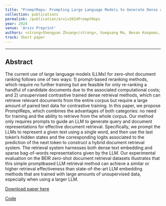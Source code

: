 ```yaml
---
title: "PromptReps: Prompting Large Language Models to Generate Dense and Sparse Representations for Zero-Shot Document Retrieval"
collection: publications
permalink: /publication/arxiv2024PromptReps
year: 2024
venue: 'Arxiv Preprint'
authors: <strong>Shengyao Zhuang</strong>, Xueguang Ma, Bevan Koopman, Jimmy Lin, and Guido Zuccon.
track: Short paper
---
```

---

## Abstract
The current use of large language models
(LLMs) for zero-shot document ranking follows one of two ways: 1) prompt-based reranking methods, which require no further training but are feasible for only re-ranking a handful of candidate documents due to the associated computational costs; and 2) unsupervised
contrastive trained dense retrieval methods,
which can retrieve relevant documents from
the entire corpus but require a large amount of
paired text data for contrastive training. In this
paper, we propose PromptReps, which combines the advantages of both categories: no
need for training and the ability to retrieve from
the whole corpus. Our method only requires
prompts to guide an LLM to generate query
and document representations for effective document retrieval. Specifically, we prompt the
LLMs to represent a given text using a single word, and then use the last token’s hidden
states and the corresponding logits associated
to the prediction of the next token to construct
a hybrid document retrieval system. The retrieval system harnesses both dense text embedding and sparse bag-of-words representations
given by the LLM. Our experimental evaluation on the BEIR zero-shot document retrieval
datasets illustrates that this simple promptbased LLM retrieval method can achieve a
similar or higher retrieval effectiveness than
state-of-the-art LLM embedding methods that
are trained with large amounts of unsupervised
data, especially when using a larger LLM.

[Download paper here](https://arxiv.org/pdf/2404.18424)

[Code](https://github.com/ielab/PromptReps)
